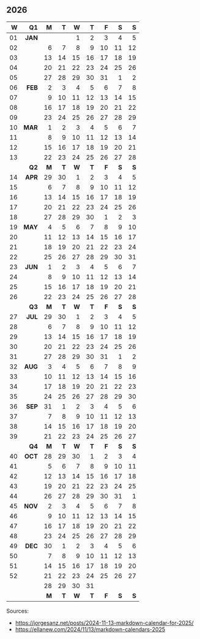 ## 2026

|  W |    Q1   |     M |     T |     W |     T |     F |     S |     S |
| --:| ------: | ----: | ----: | ----: | ----: | ----: | ----: | ----: |
| 01 | **JAN** |       |       |     1 |     2 |     3 |     4 |     5 |
| 02 |         |     6 |     7 |     8 |     9 |    10 |    11 |    12 |
| 03 |         |    13 |    14 |    15 |    16 |    17 |    18 |    19 |
| 04 |         |    20 |    21 |    22 |    23 |    24 |    25 |    26 |
| 05 |         |    27 |    28 |    29 |    30 |    31 |     1 |     2 |
| 06 | **FEB** |     2 |     3 |     4 |     5 |     6 |     7 |     8 |
| 07 |         |     9 |    10 |    11 |    12 |    13 |    14 |    15 |
| 08 |         |    16 |    17 |    18 |    19 |    20 |    21 |    22 |
| 09 |         |    23 |    24 |    25 |    26 |    27 |    28 |    29 |
| 10 | **MAR** |     1 |     2 |     3 |     4 |     5 |     6 |     7 |
| 11 |         |     8 |     9 |    10 |    11 |    12 |    13 |    14 |
| 12 |         |    15 |    16 |    17 |    18 |    19 |    20 |    21 |
| 13 |         |    22 |    23 |    24 |    25 |    26 |    27 |    28 |
|    | **Q2**  | **M** | **T** | **W** | **T** | **F** | **S** | **S** |
| 14 | **APR** |    29 |    30 |     1 |     2 |     3 |     4 |     5 |
| 15 |         |     6 |     7 |     8 |     9 |    10 |    11 |    12 |
| 16 |         |    13 |    14 |    15 |    16 |    17 |    18 |    19 |
| 17 |         |    20 |    21 |    22 |    23 |    24 |    25 |    26 |
| 18 |         |    27 |    28 |    29 |    30 |     1 |     2 |     3 |
| 19 | **MAY** |     4 |     5 |     6 |     7 |     8 |     9 |    10 |
| 20 |         |    11 |    12 |    13 |    14 |    15 |    16 |    17 |
| 21 |         |    18 |    19 |    20 |    21 |    22 |    23 |    24 |
| 22 |         |    25 |    26 |    27 |    28 |    29 |    30 |    31 |
| 23 | **JUN** |     1 |     2 |     3 |     4 |     5 |     6 |     7 |
| 24 |         |     8 |     9 |    10 |    11 |    12 |    13 |    14 |
| 25 |         |    15 |    16 |    17 |    18 |    19 |    20 |    21 |
| 26 |         |    22 |    23 |    24 |    25 |    26 |    27 |    28 |
|    | **Q3**  | **M** | **T** | **W** | **T** | **F** | **S** | **S** |
| 27 | **JUL** |    29 |    30 |     1 |     2 |     3 |     4 |     5 |
| 28 |         |     6 |     7 |     8 |     9 |    10 |    11 |    12 |
| 29 |         |    13 |    14 |    15 |    16 |    17 |    18 |    19 |
| 30 |         |    20 |    21 |    22 |    23 |    24 |    25 |    26 |
| 31 |         |    27 |    28 |    29 |    30 |    31 |     1 |     2 |
| 32 | **AUG** |     3 |     4 |     5 |     6 |     7 |     8 |     9 |
| 33 |         |    10 |    11 |    12 |    13 |    14 |    15 |    16 |
| 34 |         |    17 |    18 |    19 |    20 |    21 |    22 |    23 |
| 35 |         |    24 |    25 |    26 |    27 |    28 |    29 |    30 |
| 36 | **SEP** |    31 |     1 |     2 |     3 |     4 |     5 |     6 |
| 37 |         |     7 |     8 |     9 |    10 |    11 |    12 |    13 |
| 38 |         |    14 |    15 |    16 |    17 |    18 |    19 |    20 |
| 39 |         |    21 |    22 |    23 |    24 |    25 |    26 |    27 |
|    | **Q4**  | **M** | **T** | **W** | **T** | **F** | **S** | **S** |
| 40 | **OCT** |    28 |    29 |    30 |     1 |     2 |     3 |     4 |
| 41 |         |     5 |     6 |     7 |     8 |     9 |    10 |    11 |
| 42 |         |    12 |    13 |    14 |    15 |    16 |    17 |    18 |
| 43 |         |    19 |    20 |    21 |    22 |    23 |    24 |    25 |
| 44 |         |    26 |    27 |    28 |    29 |    30 |    31 |     1 |
| 45 | **NOV** |     2 |     3 |     4 |     5 |     6 |     7 |     8 |
| 46 |         |     9 |    10 |    11 |    12 |    13 |    14 |    15 |
| 47 |         |    16 |    17 |    18 |    19 |    20 |    21 |    22 |
| 48 |         |    23 |    24 |    25 |    26 |    27 |    28 |    29 |
| 49 | **DEC** |    30 |     1 |     2 |     3 |     4 |     5 |     6 |
| 50 |         |     7 |     8 |     9 |    10 |    11 |    12 |    13 |
| 51 |         |    14 |    15 |    16 |    17 |    18 |    19 |    20 |
| 52 |         |    21 |    22 |    23 |    24 |    25 |    26 |    27 |  
|    |         |    28 |    29 |    30 |    31 |       |       |       |
|    |         | **M** | **T** | **W** | **T** | **F** | **S** | **S** |

Sources:
- https://jorgesanz.net/posts/2024-11-13-markdown-calendar-for-2025/
- https://ellanew.com/2024/11/13/markdown-calendars-2025
  
